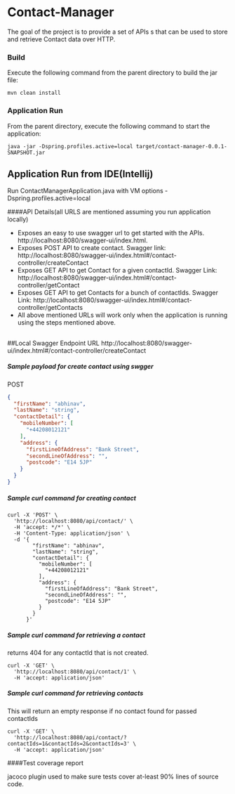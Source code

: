 # Contact-Manager

The goal of the project is to provide a set of APIs s that can be used to store and retrieve Contact data over HTTP.

### Build
Execute the following command from the parent directory to build the jar file:
```
mvn clean install
```
### Application Run
From the parent directory, execute the following command to start the application:
```
java -jar -Dspring.profiles.active=local target/contact-manager-0.0.1-SNAPSHOT.jar
```

## Application Run from IDE(Intellij)
Run ContactManagerApplication.java  with VM options  -Dspring.profiles.active=local
 

####API Details(all URLS are mentioned assuming you run application locally)

* Exposes an easy to use swagger url to get started with the APIs. http://localhost:8080/swagger-ui/index.html.
* Exposes POST API to create contact. Swagger link: http://localhost:8080/swagger-ui/index.html#/contact-controller/createContact 
* Exposes GET API to get Contact for a given contactId. Swagger Link: http://localhost:8080/swagger-ui/index.html#/contact-controller/getContact
* Exposes GET API to get Contacts for a bunch of contactIds. Swagger Link: http://localhost:8080/swagger-ui/index.html#/contact-controller/getContacts
* All above mentioned URLs will work only when the application is running using the steps mentioned above.

##
##Local Swagger Endpoint URL
http://localhost:8080/swagger-ui/index.html#/contact-controller/createContact

##### Sample payload for create contact using swgger
POST
````json
{
  "firstName": "abhinav",
  "lastName": "string",
  "contactDetail": {
    "mobileNumber": [
      "+44208012121"
    ],
    "address": {
      "firstLineOfAddress": "Bank Street",
      "secondLineOfAddress": "",
      "postcode": "E14 5JP"
    }
  }
}
````
##### Sample curl command for creating contact
````shell script
curl -X 'POST' \
  'http://localhost:8080/api/contact/' \
  -H 'accept: */*' \
  -H 'Content-Type: application/json' \
  -d '{
        "firstName": "abhinav",
        "lastName": "string",
        "contactDetail": {
          "mobileNumber": [
            "+44208012121"
          ],
          "address": {
            "firstLineOfAddress": "Bank Street",
            "secondLineOfAddress": "",
            "postcode": "E14 5JP"
          }
        }
      }'
````

##### Sample curl command for retrieving a contact
returns 404 for any contactId that is not created.
````shell script
curl -X 'GET' \
  'http://localhost:8080/api/contact/1' \
  -H 'accept: application/json'

````

##### Sample curl command for retrieving contacts
This will return an empty response if no contact found for passed contactIds
````shell script
curl -X 'GET' \
  'http://localhost:8080/api/contact/?contactIds=1&contactIds=2&contactIds=3' \
  -H 'accept: application/json'
````

####Test coverage report

jacoco plugin used to make sure tests cover at-least 90% lines of source code.


